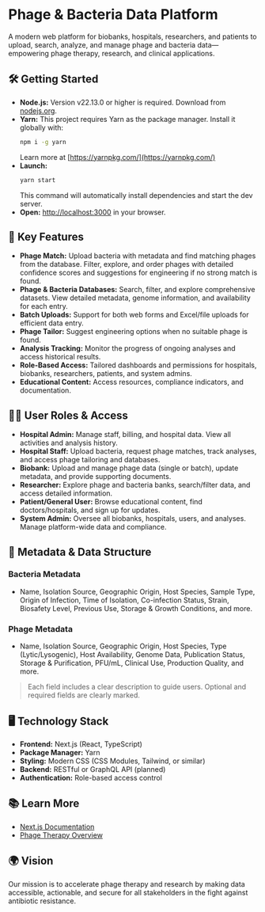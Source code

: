 # Phage & Bacteria Data Platform

A modern web platform for biobanks, hospitals, researchers, and patients to upload, search, analyze, and manage phage and bacteria data—empowering phage therapy, research, and clinical applications.

## 🛠️ Getting Started
- **Node.js:** Version v22.13.0 or higher is required. Download from [nodejs.org](https://nodejs.org/).
- **Yarn:** This project requires Yarn as the package manager. Install it globally with:
  ```bash
  npm i -g yarn
  ```
  Learn more at [https://yarnpkg.com/](https://yarnpkg.com/)
- **Launch:**
  ```bash
  yarn start
  ```
  This command will automatically install dependencies and start the dev server.
- **Open:** [http://localhost:3000](http://localhost:3000) in your browser.

## 🚀 Key Features
- **Phage Match:** Upload bacteria with metadata and find matching phages from the database. Filter, explore, and order phages with detailed confidence scores and suggestions for engineering if no strong match is found.
- **Phage & Bacteria Databases:** Search, filter, and explore comprehensive datasets. View detailed metadata, genome information, and availability for each entry.
- **Batch Uploads:** Support for both web forms and Excel/file uploads for efficient data entry.
- **Phage Tailor:** Suggest engineering options when no suitable phage is found.
- **Analysis Tracking:** Monitor the progress of ongoing analyses and access historical results.
- **Role-Based Access:** Tailored dashboards and permissions for hospitals, biobanks, researchers, patients, and system admins.
- **Educational Content:** Access resources, compliance indicators, and documentation.

## 🧑‍💼 User Roles & Access
- **Hospital Admin:** Manage staff, billing, and hospital data. View all activities and analysis history.
- **Hospital Staff:** Upload bacteria, request phage matches, track analyses, and access phage tailoring and databases.
- **Biobank:** Upload and manage phage data (single or batch), update metadata, and provide supporting documents.
- **Researcher:** Explore phage and bacteria banks, search/filter data, and access detailed information.
- **Patient/General User:** Browse educational content, find doctors/hospitals, and sign up for updates.
- **System Admin:** Oversee all biobanks, hospitals, users, and analyses. Manage platform-wide data and compliance.

## 📝 Metadata & Data Structure
### Bacteria Metadata
- Name, Isolation Source, Geographic Origin, Host Species, Sample Type, Origin of Infection, Time of Isolation, Co-infection Status, Strain, Biosafety Level, Previous Use, Storage & Growth Conditions, and more.

### Phage Metadata
- Name, Isolation Source, Geographic Origin, Host Species, Type (Lytic/Lysogenic), Host Availability, Genome Data, Publication Status, Storage & Purification, PFU/mL, Clinical Use, Production Quality, and more.

> Each field includes a clear description to guide users. Optional and required fields are clearly marked.

## 🖥️ Technology Stack
- **Frontend:** Next.js (React, TypeScript)
- **Package Manager:** Yarn
- **Styling:** Modern CSS (CSS Modules, Tailwind, or similar)
- **Backend:** RESTful or GraphQL API (planned)
- **Authentication:** Role-based access control

## 📚 Learn More
- [Next.js Documentation](https://nextjs.org/docs)
- [Phage Therapy Overview](https://www.phagetherapycenter.com/)

## 🌍 Vision
Our mission is to accelerate phage therapy and research by making data accessible, actionable, and secure for all stakeholders in the fight against antibiotic resistance.
